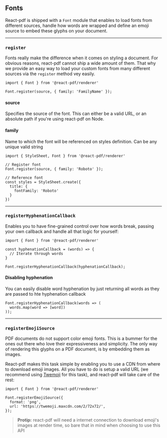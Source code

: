 ## Fonts

React-pdf is shipped with a `Font` module that enables to load fonts from different sources, handle how words are wrapped and define an emoji source to embed these glyphs on your document.

---

### `register`

Fonts really make the difference when it comes on styling a document. For obvious reasons, react-pdf cannot ship a wide amount of them. That why we provide an easy way to load your custom fonts from many different sources via the `register` method vey easily.

```
import { Font } from '@react-pdf/renderer'

Font.register(source, { family: 'FamilyName' });
```

#### source

Specifies the source of the font. This can either be a valid URL, or an absolute path if you're using react-pdf on Node.

#### family

Name to which the font will be referenced on styles definition. Can be any unique valid string

```
import { StyleSheet, Font } from '@react-pdf/renderer'

// Register font
Font.register(source, { family: 'Roboto' });

// Reference font
const styles = StyleSheet.create({
  title: {
    fontFamily: 'Roboto'
  }
})
```

---

### `registerHyphenationCallback`

Enables you to have fine-grained control over how words break, passing your own callback and handle all that logic for yourself:

```
import { Font } from '@react-pdf/renderer'

const hyphenationCallback = (words) => {
  // Iterate through words
}

Font.registerHyphenationCallback(hyphenationCallback);
```

#### Disabling hyphenation

You can easily disable word hyphenation by just returning all words as they are passed to hte hyphenation callback

```
Font.registerHyphenationCallback(words => (
  words.map(word => [word])
));
```

---

### `registerEmojiSource`

PDF documents do not support color emoji fonts. This is a bummer for the ones out there who love their expressiveness and simplicity. The only way of rendering this glyphs on a PDF document, is by embedding them as images.

React-pdf makes this task simple by enabling you to use a CDN from where to download emoji images. All you have to do is setup a valid URL (we recommend using [Twemoji](https://github.com/twitter/twemoji) for this task), and react-pdf will take care of the rest:

```
import { Font } from '@react-pdf/renderer'

Font.registerEmojiSource({
  format: 'png',
  url: 'https://twemoji.maxcdn.com/2/72x72/',
});
```

> **Protip:** react-pdf will need a internet connection to download emoji's images at render time, so bare that in mind when choosing to use this API
